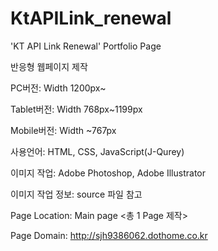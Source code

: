 # KtAPILink_renewal
'KT API Link Renewal' Portfolio Page

반응형 웹페이지 제작

PC버전: Width 1200px~

Tablet버전: Width 768px~1199px

Mobile버전: Width ~767px

사용언어: HTML, CSS, JavaScript(J-Qurey)

이미지 작업: Adobe Photoshop, Adobe Illustrator

이미지 작업 정보: source 파일 참고

Page Location: Main page <총 1 Page 제작>

Page Domain: http://sjh9386062.dothome.co.kr